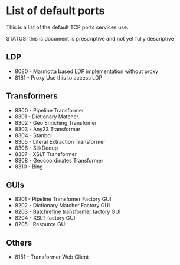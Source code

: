 # List of default ports

This is a list of the default TCP ports services use.

STATUS: this is document is prescriptive and not yet fully descriptive

## LDP

 * 8080 - Marmotta based LDP implementation without proxy
 * 8181 - Proxy Use this to access LDP

## Transformers

 * 8300 - Pipeline Transformer
 * 8301 - Dictionary Matcher
 * 8302 - Geo Enriching Transfomer
 * 8303 - Any23 Transformer
 * 8304 - Stanbol
 * 8305 - Literal Extraction Transformer
 * 8306 - SilkDedup
 * 8307 - XSLT Transformer
 * 8308 - Geocoordinates Transformer
 * 8310 - Bing
 
## GUIs

 * 8201 - Pipeline Transfomer Factory GUI
 * 8202 - Dictionary Matcher Factory GUI
 * 8203 - Batchrefine transformer factory GUI
 * 8204 - XSLT factory GUI
 * 8205 - Resource GUI
 
## Others

 * 8151 - Transformer Web Client
